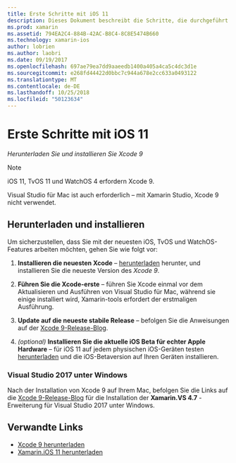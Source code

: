 ```yaml
---
title: Erste Schritte mit iOS 11
description: Dieses Dokument beschreibt die Schritte, die durchgeführt werden müssen, um das Entwickeln von Apps für iOS 11. Es wird erläutert, wie Xcode herunterladen und Aktualisieren von Visual Studio 2017.
ms.prod: xamarin
ms.assetid: 794EA2C4-884B-42AC-B8C4-8C8E5474B660
ms.technology: xamarin-ios
author: lobrien
ms.author: laobri
ms.date: 09/19/2017
ms.openlocfilehash: 697ae79ea7dd9aaeedb1400a405a4ca5c4dc3d1e
ms.sourcegitcommit: e268fd44422d0bbc7c944a678e2cc633a0493122
ms.translationtype: MT
ms.contentlocale: de-DE
ms.lasthandoff: 10/25/2018
ms.locfileid: "50123634"
---
```

# <a name="getting-started-with-ios-11"></a>Erste Schritte mit iOS 11

_Herunterladen Sie und installieren Sie Xcode 9_

> [!NOTE]
> iOS 11, TvOS 11 und WatchOS 4 erfordern Xcode 9.
>
> Visual Studio für Mac ist auch erforderlich – mit Xamarin Studio, Xcode 9 nicht verwendet.

## <a name="download-and-install"></a>Herunterladen und installieren

Um sicherzustellen, dass Sie mit der neuesten iOS, TvOS und WatchOS-Features arbeiten möchten, gehen Sie wie folgt vor:

1. **Installieren die neuesten Xcode** – [herunterladen](https://developer.apple.com/download/) herunter, und installieren Sie die neueste Version des _Xcode 9_.

2. **Führen Sie die Xcode-erste** – führen Sie Xcode einmal vor dem Aktualisieren und Ausführen von Visual Studio für Mac, während sie einige installiert wird, Xamarin-tools erfordert der erstmaligen Ausführung.

3. **Update auf die neueste stabile Release** – befolgen Sie die Anweisungen auf der [Xcode 9-Release-Blog](https://releases.xamarin.com/stable-release-15-3-5-with-xcode-9-support/).

4. _(optional)_  **Installieren Sie die aktuelle iOS Beta für echter Apple Hardware** – für iOS 11 auf jedem physischen iOS-Geräten testen [herunterladen](https://developer.apple.com/download/) und die iOS-Betaversion auf Ihren Geräten installieren.


### <a name="visual-studio-2017-on-windows"></a>Visual Studio 2017 unter Windows

Nach der Installation von Xcode 9 auf Ihrem Mac, befolgen Sie die Links auf die [Xcode 9-Release-Blog](https://releases.xamarin.com/stable-release-15-3-5-with-xcode-9-support/) für die Installation der **Xamarin.VS 4.7** -Erweiterung für Visual Studio 2017 unter Windows.


## <a name="related-links"></a>Verwandte Links

- [Xcode 9 herunterladen](https://developer.apple.com/download/)
- [Xamarin.iOS 11 herunterladen](https://releases.xamarin.com/stable-release-15-3-5-with-xcode-9-support/)
